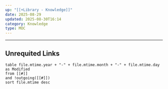 ```yaml
---
up: "[[+Library - Knowledge]]"
date: 2025-08-29
updated: 2025-08-30T16:14
category: Knowledge
type: MOC
---
```


















-----
## Unrequited Links
```dataview
table file.mtime.year + "-" + file.mtime.month + "-" + file.mtime.day as Modified
from [[#]]
and !outgoing([[#]])
sort file.mtime desc
```
